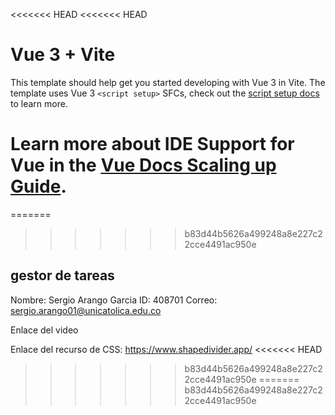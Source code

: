 <<<<<<< HEAD
<<<<<<< HEAD
# Vue 3 + Vite

This template should help get you started developing with Vue 3 in Vite. The template uses Vue 3 `<script setup>` SFCs, check out the [script setup docs](https://v3.vuejs.org/api/sfc-script-setup.html#sfc-script-setup) to learn more.

Learn more about IDE Support for Vue in the [Vue Docs Scaling up Guide](https://vuejs.org/guide/scaling-up/tooling.html#ide-support).
=======
=======
>>>>>>> b83d44b5626a499248a8e227c22cce4491ac950e
## gestor de tareas
Nombre: Sergio Arango Garcia
ID: 408701
Correo: sergio.arango01@unicatolica.edu.co

Enlace del video


Enlace del recurso de CSS: https://www.shapedivider.app/
<<<<<<< HEAD
>>>>>>> b83d44b5626a499248a8e227c22cce4491ac950e
=======
>>>>>>> b83d44b5626a499248a8e227c22cce4491ac950e
